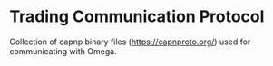 # Trading Communication Protocol

Collection of capnp binary files (https://capnproto.org/) used for communicating
 with Omega. 
